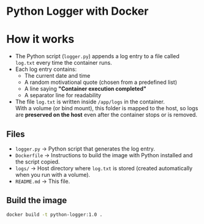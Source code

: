 # Python Logger with Docker

# How it works
- The Python script (`logger.py`) appends a log entry to a file called `log.txt` every time the container runs.
- Each log entry contains:
  - The current date and time
  - A random motivational quote (chosen from a predefined list)
  - A line saying **"Container execution completed"**
  - A separator line for readability
- The file `log.txt` is written inside `/app/logs` in the container.  
  With a volume (or bind mount), this folder is mapped to the host, so logs are **preserved on the host** even after the container stops or is removed.

## Files
- `logger.py` → Python script that generates the log entry.
- `Dockerfile` → Instructions to build the image with Python installed and the script copied.
- `logs/` → Host directory where `log.txt` is stored (created automatically when you run with a volume).
- `README.md` → This file.

## Build the image
```bash
docker build -t python-logger:1.0 .